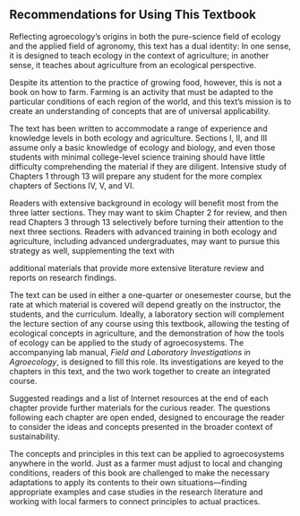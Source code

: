 ## Recommendations for Using This Textbook

Reflecting agroecology’s origins in both the pure-science field of ecology and the applied field of agronomy, this text has a dual identity: In one sense, it is designed to teach ecology in the context of agriculture; in another sense, it teaches about agriculture from an ecological perspective.

Despite its attention to the practice of growing food, however, this is not a book on how to farm. Farming is an activity that must be adapted to the particular conditions of each region of the world, and this text’s mission is to create an understanding of concepts that are of universal applicability.

The text has been written to accommodate a range of experience and knowledge levels in both ecology and agriculture. Sections I, II, and III assume only a basic knowledge of ecology and biology, and even those students with minimal college-level science training should have little difficulty comprehending the material if they are diligent. Intensive study of Chapters 1 through 13 will prepare any student for the more complex chapters of Sections IV, V, and VI.

Readers with extensive background in ecology will benefit most from the three latter sections. They may want to skim Chapter 2 for review, and then read Chapters 3 through 13 selectively before turning their attention to the next three sections. Readers with advanced training in both ecology and agriculture, including advanced undergraduates, may want to pursue this strategy as well, supplementing the text with

additional materials that provide more extensive literature review and reports on research findings.

The text can be used in either a one-quarter or onesemester course, but the rate at which material is covered will depend greatly on the instructor, the students, and the curriculum. Ideally, a laboratory section will complement the lecture section of any course using this textbook, allowing the testing of ecological concepts in agriculture, and the demonstration of how the tools of ecology can be applied to the study of agroecosystems. The accompanying lab manual, _Field and Laboratory Investigations in Agroecology_, is designed to fill this role. Its investigations are keyed to the chapters in this text, and the two work together to create an integrated course.

Suggested readings and a list of Internet resources at the end of each chapter provide further materials for the curious reader. The questions following each chapter are open ended, designed to encourage the reader to consider the ideas and concepts presented in the broader context of sustainability.

The concepts and principles in this text can be applied to agroecosystems anywhere in the world. Just as a farmer must adjust to local and changing conditions, readers of this book are challenged to make the necessary adaptations to apply its contents to their own situations—finding appropriate examples and case studies in the research literature and working with local farmers to connect principles to actual practices.
